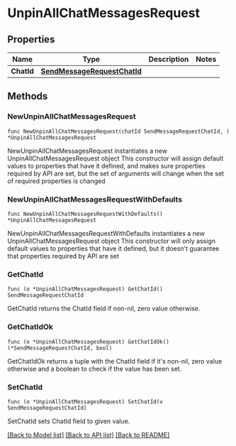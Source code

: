 # UnpinAllChatMessagesRequest

## Properties

Name | Type | Description | Notes
------------ | ------------- | ------------- | -------------
**ChatId** | [**SendMessageRequestChatId**](SendMessageRequestChatId.md) |  | 

## Methods

### NewUnpinAllChatMessagesRequest

`func NewUnpinAllChatMessagesRequest(chatId SendMessageRequestChatId, ) *UnpinAllChatMessagesRequest`

NewUnpinAllChatMessagesRequest instantiates a new UnpinAllChatMessagesRequest object
This constructor will assign default values to properties that have it defined,
and makes sure properties required by API are set, but the set of arguments
will change when the set of required properties is changed

### NewUnpinAllChatMessagesRequestWithDefaults

`func NewUnpinAllChatMessagesRequestWithDefaults() *UnpinAllChatMessagesRequest`

NewUnpinAllChatMessagesRequestWithDefaults instantiates a new UnpinAllChatMessagesRequest object
This constructor will only assign default values to properties that have it defined,
but it doesn't guarantee that properties required by API are set

### GetChatId

`func (o *UnpinAllChatMessagesRequest) GetChatId() SendMessageRequestChatId`

GetChatId returns the ChatId field if non-nil, zero value otherwise.

### GetChatIdOk

`func (o *UnpinAllChatMessagesRequest) GetChatIdOk() (*SendMessageRequestChatId, bool)`

GetChatIdOk returns a tuple with the ChatId field if it's non-nil, zero value otherwise
and a boolean to check if the value has been set.

### SetChatId

`func (o *UnpinAllChatMessagesRequest) SetChatId(v SendMessageRequestChatId)`

SetChatId sets ChatId field to given value.



[[Back to Model list]](../README.md#documentation-for-models) [[Back to API list]](../README.md#documentation-for-api-endpoints) [[Back to README]](../README.md)


